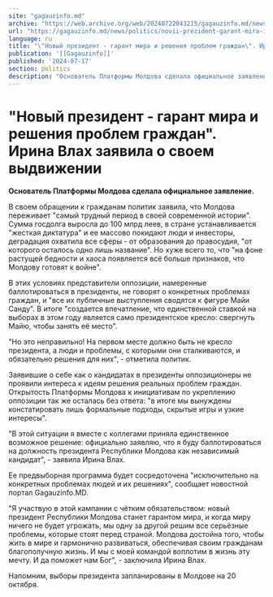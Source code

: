 ```yaml
---
site: "gagauzinfo.md"
archive: "https://web.archive.org/web/20240722043215/gagauzinfo.md/news/politics/novii-prezident-garant-mira-i-resheniya-problem-grazhdan-irina-vlah-zayavila-o-svoem-vidvizhenii"
url: "https://gagauzinfo.md/news/politics/novii-prezident-garant-mira-i-resheniya-problem-grazhdan-irina-vlah-zayavila-o-svoem-vidvizhenii"
language: ru
title: "\"Новый президент - гарант мира и решения проблем граждан\". Ирина Влах заявила о своем выдвижении"
publication: '[[Gagauzinfo]]'
published: '2024-07-17'
section: politics
description: "Основатель Платформы Молдова сделала официальное заявление."
---
```


# "Новый президент - гарант мира и решения проблем граждан". Ирина Влах заявила о своем выдвижении

**Основатель Платформы Молдова сделала официальное заявление.**

В своем обращении к гражданам политик заявила, что Молдова переживает "самый трудный период в своей современной истории". Сумма госдолга выросла до 100 млрд леев, в стране устанавливается "жесткая диктатура" и ее массово покидают люди и инвесторы, деградация охватила все сферы - от образования до правосудия, "от которого осталось одно лишь название". Но хуже всего то, что "на фоне растущей бедности и хаоса появляется всё больше признаков, что Молдову готовят к войне".

В этих условиях представители оппозиции, намеренные баллотироваться в президенты, не говорят о конкретных проблемах граждан, и "все их публичные выступления сводятся к фигуре Майи Санду". В итоге "создается впечатление, что единственной ставкой на выборах в этом году является само президентское кресло: свергнуть Майю, чтобы занять её место".

"Но это неправильно! На первом месте должно быть не кресло президента, а люди и проблемы, с которыми они сталкиваются, и обязательно решения для них", - отметила политик.

Заявившие о себе как о кандидатах в президенты оппозиционеры не проявили интереса к идеям решения реальных проблем граждан. Открытость Платформы Молдова к инициативам по укреплению оппозиции так же осталась без ответа: "в итоге мы вынуждены констатировать лишь формальные подходы, скрытые игры и узкие интересы".

"В этой ситуации я вместе с коллегами приняла единственное возможное решение: официально заявляю, что я буду баллотироваться на должность президента Республики Молдова как независимый кандидат", - заявила Ирина Влах.

Ее предвыборная программа будет сосредоточена "исключительно на конкретных проблемах людей и их решениях", сообщает новостной портал Gagauzinfo.MD.

"Я участвую в этой кампании с чётким обязательством: новый президент Республики Молдова станет гарантом мира, и когда миру ничего не будет угрожать, мы одну за другой решим все серьёзные проблемы, которые стоят перед страной. Молдова достойна того, чтобы жить в мире и гармонично развиваться, обеспечивая своим гражданам благополучную жизнь. И мы с моей командой воплотим в жизнь эту мечту. И да поможет нам Бог", - заключила Ирина Влах.

Напомним, выборы президента запланированы в Молдове на 20 октября.
